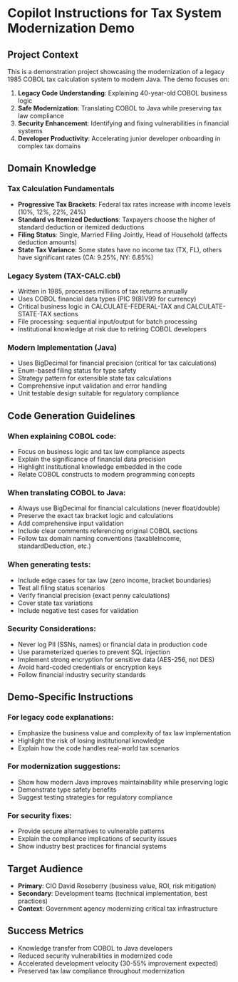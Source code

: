 # Copilot Instructions for Tax System Modernization Demo

## Project Context
This is a demonstration project showcasing the modernization of a legacy 1985 COBOL tax calculation system to modern Java. The demo focuses on:

1. **Legacy Code Understanding**: Explaining 40-year-old COBOL business logic
2. **Safe Modernization**: Translating COBOL to Java while preserving tax law compliance
3. **Security Enhancement**: Identifying and fixing vulnerabilities in financial systems
4. **Developer Productivity**: Accelerating junior developer onboarding in complex tax domains

## Domain Knowledge

### Tax Calculation Fundamentals
- **Progressive Tax Brackets**: Federal tax rates increase with income levels (10%, 12%, 22%, 24%)
- **Standard vs Itemized Deductions**: Taxpayers choose the higher of standard deduction or itemized deductions
- **Filing Status**: Single, Married Filing Jointly, Head of Household (affects deduction amounts)
- **State Tax Variance**: Some states have no income tax (TX, FL), others have significant rates (CA: 9.25%, NY: 6.85%)

### Legacy System (TAX-CALC.cbl)
- Written in 1985, processes millions of tax returns annually
- Uses COBOL financial data types (PIC 9(8)V99 for currency)
- Critical business logic in CALCULATE-FEDERAL-TAX and CALCULATE-STATE-TAX sections
- File processing: sequential input/output for batch processing
- Institutional knowledge at risk due to retiring COBOL developers

### Modern Implementation (Java)
- Uses BigDecimal for financial precision (critical for tax calculations)
- Enum-based filing status for type safety
- Strategy pattern for extensible state tax calculations
- Comprehensive input validation and error handling
- Unit testable design suitable for regulatory compliance

## Code Generation Guidelines

### When explaining COBOL code:
- Focus on business logic and tax law compliance aspects
- Explain the significance of financial data precision
- Highlight institutional knowledge embedded in the code
- Relate COBOL constructs to modern programming concepts

### When translating COBOL to Java:
- Always use BigDecimal for financial calculations (never float/double)
- Preserve the exact tax bracket logic and calculations
- Add comprehensive input validation
- Include clear comments referencing original COBOL sections
- Follow tax domain naming conventions (taxableIncome, standardDeduction, etc.)

### When generating tests:
- Include edge cases for tax law (zero income, bracket boundaries)
- Test all filing status scenarios
- Verify financial precision (exact penny calculations)
- Cover state tax variations
- Include negative test cases for validation

### Security Considerations:
- Never log PII (SSNs, names) or financial data in production code
- Use parameterized queries to prevent SQL injection
- Implement strong encryption for sensitive data (AES-256, not DES)
- Avoid hard-coded credentials or encryption keys
- Follow financial industry security standards

## Demo-Specific Instructions

### For legacy code explanations:
- Emphasize the business value and complexity of tax law implementation
- Highlight the risk of losing institutional knowledge
- Explain how the code handles real-world tax scenarios

### For modernization suggestions:
- Show how modern Java improves maintainability while preserving logic
- Demonstrate type safety benefits
- Suggest testing strategies for regulatory compliance

### For security fixes:
- Provide secure alternatives to vulnerable patterns
- Explain the compliance implications of security issues
- Show industry best practices for financial systems

## Target Audience
- **Primary**: CIO David Roseberry (business value, ROI, risk mitigation)
- **Secondary**: Development teams (technical implementation, best practices)
- **Context**: Government agency modernizing critical tax infrastructure

## Success Metrics
- Knowledge transfer from COBOL to Java developers
- Reduced security vulnerabilities in modernized code
- Accelerated development velocity (30-55% improvement expected)
- Preserved tax law compliance throughout modernization